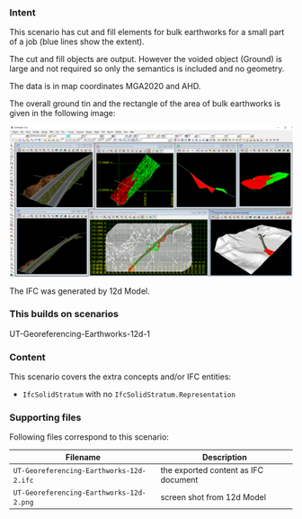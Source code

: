 
### Intent

This scenario has cut and fill elements for bulk earthworks for a small part of a job (blue lines show the extent).

The cut and fill objects are output.
However the voided object (Ground) is large and not required so only the semantics is included and no geometry.
 
The data is in map coordinates MGA2020 and AHD.

The overall ground tin and the rectangle of the area of bulk earthworks is given in the following image:

![GeoEarth12d2](../UT-Georeferencing-Earthworks-12d-2/UT-Georeferencing-Earthworks-12d-2.png)

The IFC was generated by 12d Model. 

### This builds on scenarios

 UT-Georeferencing-Earthworks-12d-1

### Content

This scenario covers the extra concepts and/or IFC entities:

- `IfcSolidStratum` with no `IfcSolidStratum.Representation` 

### Supporting files

Following files correspond to this scenario:

| Filename                                    | Description                              |
|---------------------------------------------|------------------------------------------|
| `UT-Georeferencing-Earthworks-12d-2.ifc`    | the exported content as IFC document     |
| `UT-Georeferencing-Earthworks-12d-2.png`    | screen shot from 12d Model               |

